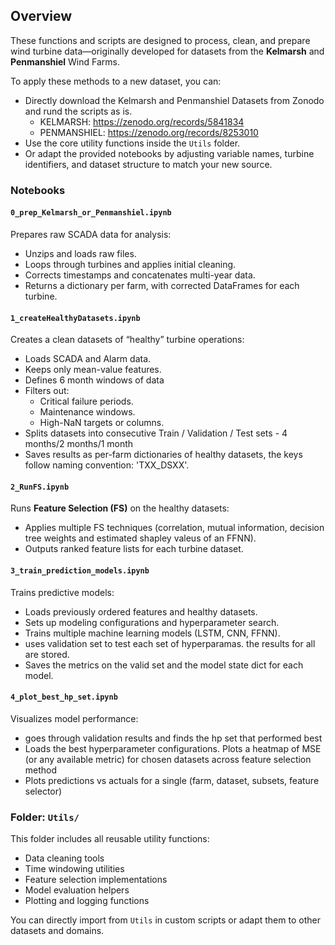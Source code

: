 ## Overview

These functions and scripts are designed to process, clean, and prepare wind turbine data—originally developed for datasets from the **Kelmarsh** and **Penmanshiel** Wind Farms.

To apply these methods to a new dataset, you can:
- Directly download the Kelmarsh and Penmanshiel Datasets from Zonodo and rund the scripts as is.
  - KELMARSH:      https://zenodo.org/records/5841834
  - PENMANSHIEL:   https://zenodo.org/records/8253010
- Use the core utility functions inside the `Utils` folder.
- Or adapt the provided notebooks by adjusting variable names, turbine identifiers, and dataset structure to match your new source.

### Notebooks

#### `0_prep_Kelmarsh_or_Penmanshiel.ipynb`
Prepares raw SCADA data for analysis:
- Unzips and loads raw files.
- Loops through turbines and applies initial cleaning.
- Corrects timestamps and concatenates multi-year data.
- Returns a dictionary per farm, with corrected DataFrames for each turbine.

#### `1_createHealthyDatasets.ipynb`
Creates a clean datasets of “healthy” turbine operations:
- Loads SCADA and Alarm data.
- Keeps only mean-value features.
- Defines 6 month windows of data 
- Filters out:
  - Critical failure periods.
  - Maintenance windows.
  - High-NaN targets or columns.
- Splits datasets into consecutive Train / Validation / Test sets - 4 months/2 months/1 month
- Saves results as per-farm dictionaries of healthy datasets, the keys follow naming convention: 'TXX_DSXX'. 

#### `2_RunFS.ipynb`
Runs **Feature Selection (FS)** on the healthy datasets:
- Applies multiple FS techniques (correlation, mutual information, decision tree weights and estimated shapley valeus of an FFNN).
- Outputs ranked feature lists for each turbine dataset.

#### `3_train_prediction_models.ipynb`
Trains predictive models:
- Loads previously ordered features and healthy datasets.
- Sets up modeling configurations and hyperparameter search.
- Trains multiple machine learning models (LSTM, CNN, FFNN).
- uses validation set to test each set of hyperparamas. the results for all are stored.
- Saves the metrics on the valid set and the model state dict for each model.

#### `4_plot_best_hp_set.ipynb`
Visualizes model performance:
- goes through validation results and finds the hp set that performed best
- Loads the best hyperparameter configurations.
  Plots a heatmap of MSE (or any available metric) for chosen datasets across feature selection method
- Plots predictions vs actuals for a single (farm, dataset, subsets, feature selector)

### Folder: `Utils/`

This folder includes all reusable utility functions:
- Data cleaning tools
- Time windowing utilities
- Feature selection implementations
- Model evaluation helpers
- Plotting and logging functions

You can directly import from `Utils` in custom scripts or adapt them to other datasets and domains.
